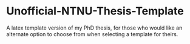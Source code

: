# Unofficial-NTNU-Thesis-Template
A latex template version of my PhD thesis, for those who would like an alternate option to choose from when selecting a template for theirs.
